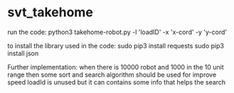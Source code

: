 # svt_takehome

run the code:
python3 takehome-robot.py -l 'loadID' -x 'x-cord' -y 'y-cord'

to install the library used in the code:
sudo pip3 install requests
sudo pip3 install json


Further implementation:
when there is 10000 robot and 1000 in the 10 unit range then some sort and search algorithm should be used for improve speed
loadId is unused but it can contains some info that helps the search

